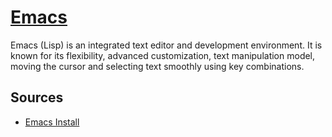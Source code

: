 # [Emacs](https://www.gnu.org/savannah-checkouts/gnu/emacs/emacs.html)

Emacs (Lisp) is an integrated text editor and development environment. It is known for its flexibility, advanced customization, text manipulation model, moving the cursor and selecting text smoothly using key combinations.

## Sources

- [Emacs Install](https://www.gnu.org/software/emacs/download.html)
